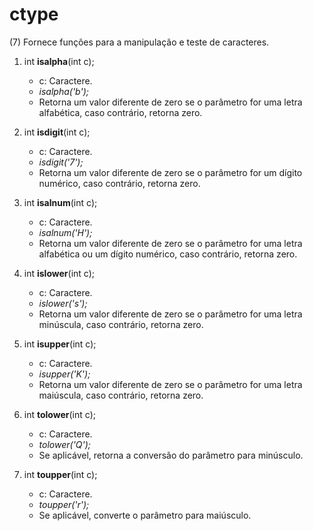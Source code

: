 # ctype
(7) Fornece funções para a manipulação e teste de caracteres.

1. int **isalpha**(int c);
	* c: Caractere.
	* *isalpha('b');*
	* Retorna um valor diferente de zero se o parâmetro for uma letra alfabética, caso contrário, retorna zero.

2. int **isdigit**(int c);
	* c: Caractere.
	* *isdigit('7');*
	* Retorna um valor diferente de zero se o parâmetro for um dígito numérico, caso contrário, retorna zero.

3. int **isalnum**(int c);
	* c: Caractere.
	* *isalnum('H');*
	* Retorna um valor diferente de zero se o parâmetro for uma letra alfabética ou um dígito numérico, caso contrário, retorna zero.

4. int **islower**(int c);
	* c: Caractere.
	* *islower('s');*
	* Retorna um valor diferente de zero se o parâmetro for uma letra minúscula, caso contrário, retorna zero.

5. int **isupper**(int c);
	* c: Caractere.
	* *isupper('K');*
	* Retorna um valor diferente de zero se o parâmetro for uma letra maiúscula, caso contrário, retorna zero.

6. int **tolower**(int c);
	* c: Caractere.
	* *tolower('Q');*
	* Se aplicável, retorna a conversão do parâmetro para minúsculo.

7. int **toupper**(int c);
	* c: Caractere.
	* *toupper('r');*
	* Se aplicável, converte o parâmetro para maiúsculo.
	